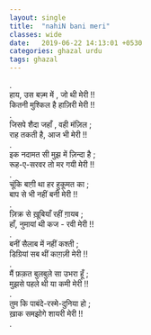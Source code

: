 ```yaml
---
layout: single
title:  "nahiN bani meri"
classes: wide
date:   2019-06-22 14:13:01 +0530
categories: ghazal urdu
tags: ghazal
---
```

.<br>
हाय, उस बज़्म में , जो थी मेरी !!<br>
कितनी मुश्किल है हाज़िरी मेरी !!<br>
.<br>
जिसपे शैदा जहाँ , वही मंज़िल ;<br>
राह तकती है,  आज  भी मेरी !!<br>
.<br>
इक नदामत सी मुझ में ज़िन्दा है ;<br>
रूह-ए-सरवर तो मर गयी मेरी !!<br>
.<br>
चूंकि  बाग़ी था हर  हुकूमत का ;<br>
बाप  से  भी   नहीं   बनी मेरी !!<br>
.<br>
ज़िक्र से  ख़ूबियाँ  रहीं  ग़ायब  ;<br>
हाँ, नुमायां थी कज - रवी मेरी !!<br>
.<br>
बनीं  सैलाब  में  नहीं  कश्ती ;<br>
डिग्रियां सब थीं काग़ज़ी मेरी !!<br>
.<br>
मैं फ़क़त बुलबुले सा उभरा हूँ ;<br>
मुझसे पहले थी या कमी मेरी !!<br>
.<br>
तुम कि पाबंदे-रस्मे-दुनिया हो ;<br>
ख़ाक  समझोगे  शायरी मेरी !!<br>
.<br>
